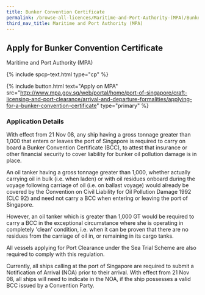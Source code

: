 ```yaml
---
title: Bunker Convention Certificate
permalink: /browse-all-licences/Maritime-and-Port-Authority-(MPA)/Bunker-Convention-Certificate
third_nav_title: Maritime and Port Authority (MPA)
---
```


## Apply for Bunker Convention Certificate

Maritime and Port Authority (MPA)

{% include spcp-text.html type="cp" %}

{% include button.html text="Apply on MPA" src="http://www.mpa.gov.sg/web/portal/home/port-of-singapore/craft-licensing-and-port-clearance/arrival-and-departure-formalities/applying-for-a-bunker-convention-certificate" type="primary" %}

<H3>Application Details</H3>

<p>With effect from 21 Nov 08, any ship having a gross tonnage greater than 1,000 that enters or leaves the port of Singapore is required to carry on board a Bunker Convention Certificate (BCC), to attest that insurance or other financial security to cover liability for bunker oil pollution damage is in place.</p>
 <p>An oil tanker having a gross tonnage greater than 1,000, whether actually carrying oil in bulk (i.e. when laden) or with oil residues onboard during the voyage following carriage of oil (i.e. on ballast voyage) would already be covered by the Convention on Civil Liability for Oil Pollution Damage 1992 (CLC 92) and need not carry a BCC when entering or leaving the port of Singapore.</p>
 <p>However, an oil tanker which is greater than 1,000 GT would be required to carry a BCC in the exceptional circumstance where she is operating in completely 'clean' condition, i.e. when it can be proven that there are no residues from the carriage of oil in, or remaining in its cargo tanks.</p>
 <p>All vessels applying for Port Clearance under the Sea Trial Scheme are also required to comply with this regulation.</p>
 <p>Currently, all ships calling at the port of Singapore are required to submit a Notification of Arrival (NOA) prior to their arrival. With effect from 21 Nov 08, all ships will need to indicate in the NOA, if the ship possesses a valid BCC issued by a Convention Party.</p>

